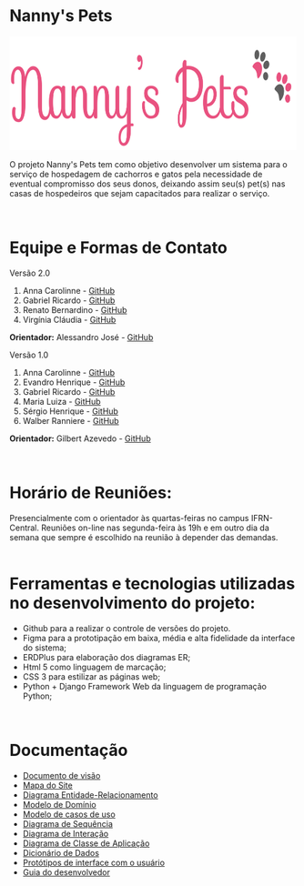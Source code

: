 # Nanny's Pets

<img src="logo.png" width="860" height="200" />

O projeto Nanny's Pets tem como objetivo desenvolver um sistema para o serviço de hospedagem de cachorros e gatos pela necessidade de eventual compromisso dos seus donos, deixando assim seu(s) pet(s) nas casas de hospedeiros que sejam capacitados para realizar o serviço.  

</br>

# Equipe e Formas de Contato

Versão 2.0 
1. Anna Carolinne - [GitHub](https://github.com/anna-albuquerque) 
2. Gabriel Ricardo - [GitHub](https://github.com/gabriellldev) 
3. Renato Bernardino - [GitHub](https://github.com/renatobernardinodasilva)
4. Virgínia Cláudia - [GitHub](https://github.com/VCLM)

**Orientador:** Alessandro José - [GitHub](https://github.com/alessandrojsouza)

Versão 1.0
1. Anna Carolinne - [GitHub](https://github.com/anna-albuquerque) 
2. Evandro Henrique - [GitHub](https://github.com/evandrohpereira)
3. Gabriel Ricardo - [GitHub](https://github.com/gabriellldev) 
4. Maria Luiza - [GitHub](https://github.com/malucarvalho) 
5. Sérgio Henrique - [GitHub](https://github.com/sergioh665)
6. Walber Ranniere - [GitHub](https://github.com/WalberRanniere)   

**Orientador:** Gilbert Azevedo - [GitHub](https://github.com/Gilbert-Silva)   

</br>

# Horário de Reuniões:
Presencialmente com o orientador às quartas-feiras no campus IFRN-Central. 
Reuniões on-line nas segunda-feira às 19h e em outro dia da semana que sempre é escolhido na reunião à depender das demandas.   
</br>

# Ferramentas e tecnologias utilizadas no desenvolvimento do projeto:

* Github para a realizar o controle de versões do projeto.
* Figma para a prototipação em baixa, média e alta fidelidade da interface do sistema;
* ERDPlus para elaboração dos diagramas ER;
* Html 5 como linguagem de marcação;
* CSS 3 para estilizar as páginas web;
* Python + Django Framework Web da linguagem de programação Python;   
</br>

# Documentação

* [Documento de visão]()
* [Mapa do Site]()
* [Diagrama Entidade-Relacionamento]()
* [Modelo de Domínio]()
* [Modelo de casos de uso]()
* [Diagrama de Sequência]()
* [Diagrama de Interação]()
* [Diagrama de Classe de Aplicação]()
* [Dicionário de Dados]()
* [Protótipos de interface com o usuário]()
* [Guia do desenvolvedor](guia-receber-pets.md)
